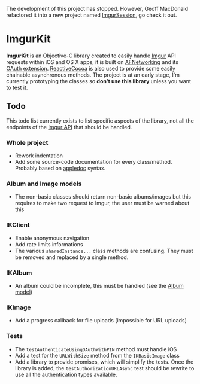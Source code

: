 The development of this project has stopped. However, Geoff MacDonald refactored it into a new project named [ImgurSession](https://github.com/geoffmacd/ImgurSession), go check it out.

# ImgurKit

__ImgurKit__ is an Objective-C library created to easily handle [Imgur](http://imgur.com) API requests within iOS and OS X apps, it is built on [AFNetworking](http://afnetworking.com/) and its [OAuth extension](https://github.com/AFNetworking/AFOAuth2Client). [ReactiveCocoa](https://github.com/ReactiveCocoa/ReactiveCocoa) is also used to provide some easily chainable asynchronous methods. The project is at an early stage, I'm currently prototyping the classes so __don't use this library__ unless you want to test it.

## Todo

This todo list currently exists to list specific aspects of the library, not all the endpoints of the [Imgur API](http://api.imgur.com/) that should be handled.

### Whole project

* Rework indentation
* Add some source-code documentation for every class/method. Probably based on [appledoc](http://gentlebytes.com/appledoc/) syntax.

### Album and Image models

* The non-basic classes should return non-basic albums/images but this requires to make two request to Imgur, the user must be warned about this

### IKClient

* Enable anonymous navigation
* Add rate limits informations
* The various `sharedInstance...` class methods are confusing. They must be removed and replaced by a single method.

### IKAlbum

* An album could be incomplete, this must be handled (see the [Album model](http://api.imgur.com/models/album))

### IKImage

* Add a progress callback for file uploads (impossible for URL uploads)

### Tests

* The `testAuthenticateUsingOAuthWithPIN` method must handle iOS
* Add a test for the `URLWithSize` method from the `IKBasicImage` class
* Add a library to provide promises, which will simplify the tests. Once the library is added, the `testAuthorizationURLAsync` test should be rewrite to use all the authentication types available.
